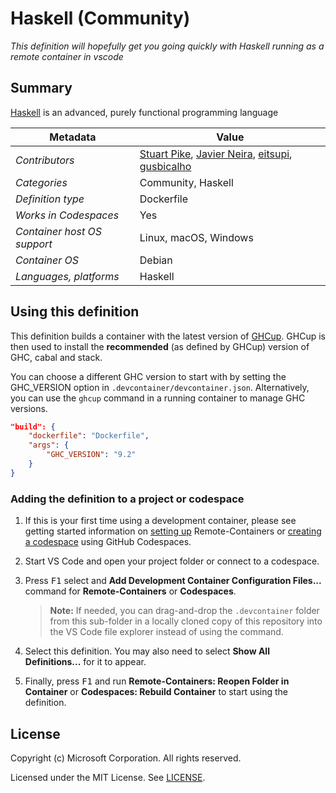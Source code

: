 # Haskell (Community)

_This definition will hopefully get you going quickly with Haskell running as a remote container in vscode_

## Summary

[Haskell](https://www.haskell.org/) is an advanced, purely functional programming language


| Metadata                    | Value                                                                        |
|---------------------------- | -----------------------------------------------------------------------------|
| *Contributors*              | [Stuart Pike](https://github.com/stuartpike), [Javier Neira](https://github.com/jneira), [eitsupi](https://github.com/eitsupi), [gusbicalho](https://github.com/gusbicalho) |
| *Categories*                | Community, Haskell |
| *Definition type*           | Dockerfile |
| *Works in Codespaces*       | Yes |
| *Container host OS support* | Linux, macOS, Windows |
| *Container OS*              | Debian |
| *Languages, platforms*      | Haskell |


## Using this definition

This definition builds a container with the latest version of [GHCup](https://www.haskell.org/ghcup/). GHCup is then used to install the **recommended** (as defined by GHCup) version of GHC, cabal and stack.

You can choose a different GHC version to start with by setting the GHC_VERSION option in `.devcontainer/devcontainer.json`. Alternatively, you can use the `ghcup` command in a running container to manage GHC versions.

```json
"build": {
    "dockerfile": "Dockerfile",
    "args": {
        "GHC_VERSION": "9.2"
    }
}
```

### Adding the definition to a project or codespace

1. If this is your first time using a development container, please see getting started information on [setting up](https://aka.ms/vscode-remote/containers/getting-started) Remote-Containers or [creating a codespace](https://aka.ms/ghcs-open-codespace) using GitHub Codespaces.

2. Start VS Code and open your project folder or connect to a codespace.

3. Press <kbd>F1</kbd> select and **Add Development Container Configuration Files...** command for **Remote-Containers** or **Codespaces**.

   > **Note:** If needed, you can drag-and-drop the `.devcontainer` folder from this sub-folder in a locally cloned copy of this repository into the VS Code file explorer instead of using the command.

4. Select this definition. You may also need to select **Show All Definitions...** for it to appear.

5. Finally, press <kbd>F1</kbd> and run **Remote-Containers: Reopen Folder in Container** or **Codespaces: Rebuild Container** to start using the definition.


## License

Copyright (c) Microsoft Corporation. All rights reserved.

Licensed under the MIT License. See [LICENSE](https://github.com/Microsoft/vscode-dev-containers/blob/main/LICENSE).
